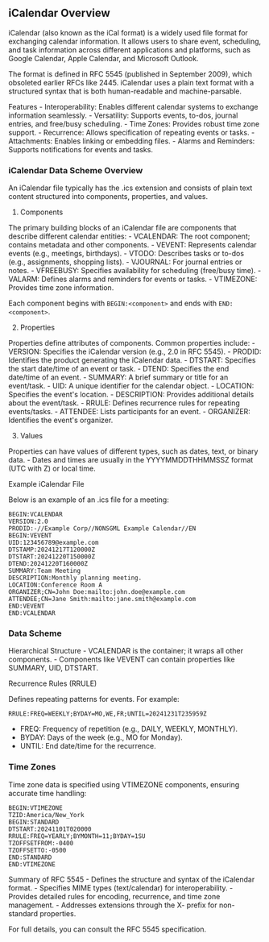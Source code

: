
## iCalendar Overview

iCalendar (also known as the iCal format) is a widely used file format for exchanging calendar
information. It allows users to share event, scheduling, and task information across different
applications and platforms, such as Google Calendar, Apple Calendar, and Microsoft Outlook.

The format is defined in RFC 5545 (published in September 2009), which obsoleted earlier RFCs
like 2445. iCalendar uses a plain text format with a structured syntax that is both human-readable
and machine-parsable.

Features
	- Interoperability: Enables different calendar systems to exchange information seamlessly.
	- Versatility: Supports events, to-dos, journal entries, and free/busy scheduling.
	- Time Zones: Provides robust time zone support.
	- Recurrence: Allows specification of repeating events or tasks.
	- Attachments: Enables linking or embedding files.
	- Alarms and Reminders: Supports notifications for events and tasks.

### iCalendar Data Scheme Overview

An iCalendar file typically has the .ics extension and consists of plain text content
structured into components, properties, and values.

1. Components

The primary building blocks of an iCalendar file are components that describe different calendar entities:
	- VCALENDAR: The root component; contains metadata and other components.
	- VEVENT: Represents calendar events (e.g., meetings, birthdays).
	- VTODO: Describes tasks or to-dos (e.g., assignments, shopping lists).
	- VJOURNAL: For journal entries or notes.
	- VFREEBUSY: Specifies availability for scheduling (free/busy time).
	- VALARM: Defines alarms and reminders for events or tasks.
	- VTIMEZONE: Provides time zone information.

Each component begins with `BEGIN:<component>` and ends with `END:<component>`.

2. Properties

Properties define attributes of components. Common properties include:
	- VERSION: Specifies the iCalendar version (e.g., 2.0 in RFC 5545).
	- PRODID: Identifies the product generating the iCalendar data.
	- DTSTART: Specifies the start date/time of an event or task.
	- DTEND: Specifies the end date/time of an event.
    - SUMMARY: A brief summary or title for an event/task.
	- UID: A unique identifier for the calendar object.
	- LOCATION: Specifies the event's location.
	- DESCRIPTION: Provides additional details about the event/task.
	- RRULE: Defines recurrence rules for repeating events/tasks.
    - ATTENDEE: Lists participants for an event.
	- ORGANIZER: Identifies the event's organizer.

3. Values

Properties can have values of different types, such as dates, text, or binary data.
	- Dates and times are usually in the YYYYMMDDTHHMMSSZ format (UTC with Z) or local time.

Example iCalendar File

Below is an example of an .ics file for a meeting:

```icalendar
BEGIN:VCALENDAR
VERSION:2.0
PRODID:-//Example Corp//NONSGML Example Calendar//EN
BEGIN:VEVENT
UID:123456789@example.com
DTSTAMP:20241217T120000Z
DTSTART:20241220T150000Z
DTEND:20241220T160000Z
SUMMARY:Team Meeting
DESCRIPTION:Monthly planning meeting.
LOCATION:Conference Room A
ORGANIZER;CN=John Doe:mailto:john.doe@example.com
ATTENDEE;CN=Jane Smith:mailto:jane.smith@example.com
END:VEVENT
END:VCALENDAR
```

### Data Scheme

Hierarchical Structure
	- VCALENDAR is the container; it wraps all other components.
	- Components like VEVENT can contain properties like SUMMARY, UID, DTSTART.

Recurrence Rules (RRULE)

Defines repeating patterns for events. For example:

```icalendar
RRULE:FREQ=WEEKLY;BYDAY=MO,WE,FR;UNTIL=20241231T235959Z
```

- FREQ: Frequency of repetition (e.g., DAILY, WEEKLY, MONTHLY).
- BYDAY: Days of the week (e.g., MO for Monday).
- UNTIL: End date/time for the recurrence.

### Time Zones

Time zone data is specified using VTIMEZONE components, ensuring accurate time handling:

```icalendar
BEGIN:VTIMEZONE
TZID:America/New_York
BEGIN:STANDARD
DTSTART:20241101T020000
RRULE:FREQ=YEARLY;BYMONTH=11;BYDAY=1SU
TZOFFSETFROM:-0400
TZOFFSETTO:-0500
END:STANDARD
END:VTIMEZONE
```
Summary of RFC 5545
	- Defines the structure and syntax of the iCalendar format.
	- Specifies MIME types (text/calendar) for interoperability.
	- Provides detailed rules for encoding, recurrence, and time zone management.
	- Addresses extensions through the X- prefix for non-standard properties.

For full details, you can consult the RFC 5545 specification.
